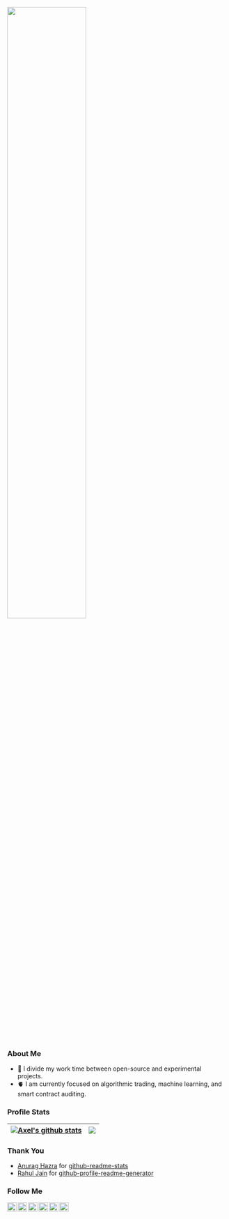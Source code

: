 <article class="markdown-body entry-content container-lg f5" itemprop="text">
<!-- Cool font image from https://www.fontspace.com/aquire-font-f43735 -->
<p align="left" dir="auto"><a href="https://github.com/iotaaxel" rel="nofollow"><img width="60%" src="https://user-images.githubusercontent.com/25125141/148691581-32f8ae8c-8058-4949-a5fb-498ead53f086.png">
</a></p>
<br>
    
<h3 dir="auto"><strong>About Me</strong></h3>
<ul dir="auto">
<li> 💼 I divide my work time between open-source and experimental projects.</li>
<li> 🫀 I am currently focused on algorithmic trading, machine learning, and smart contract auditing. </li>
</ul>
 
<h3 dir="auto"><strong>Profile Stats</strong></h3>
<table>
<thead>
<tr>
<th><a href="https://skyline.github.com/iotaaxel/2022"><img align="center" src="https://github-readme-stats-iotaaxel.vercel.app/api?username=iotaaxel&show_icons=true&include_all_commits=true&hide_rank=true&theme=tokyonight&hide_title=true&hide_border=true" alt="Axel's github stats"></a></th>
<th><a href="https://github.com/iotaaxel?tab=repositories"><img align="center" 
src="https://github-readme-stats-iotaaxel.vercel.app/api/top-langs/?username=iotaaxel&theme=tokyonight&layout=compact&langs_count=20&hide_border=true"></a></th>
</tr>
</thead>
</table>

<h3 dir="auto"><strong>Thank You</strong></h3>
<ul dir="auto">
<li><a href="https://github.com/anuraghazra">Anurag Hazra</a> for <a href="https://github.com/anuraghazra/github-readme-stats">github-readme-stats</a></li>
<li><a href="https://github.com/rahuldkjain">Rahul Jain</a> for <a href="https://github.com/rahuldkjain/github-profile-readme-generator">github-profile-readme-generator</a></li>
</ul>

<h3 dir="auto"><strong>Follow Me</strong></h3>
<a href="https://www.gitlab.com/iotaaxel" rel="nofollow">
  <img align="left" alt="Axel Iota | Gitlab" width="21px" src="https://gitlab.com/gitlab-com/gitlab-artwork/-/raw/master/logo/logo.svg">
</a>
<a href="https://www.linkedin.com/in/axel-iota" rel="nofollow">
  <img align="left" alt="Axel Iota | LinkedIn" width="21px" src="https://raw.githubusercontent.com/rahuldkjain/github-profile-readme-generator/master/src/images/icons/Social/linked-in-alt.svg">
</a>
<a href="https://medium.com/@iota.axel" rel="nofollow">
  <img align="left" alt="Axel Iota | Medium" width="21px" src="https://raw.githubusercontent.com/rahuldkjain/github-profile-readme-generator/master/src/images/icons/Social/medium.svg">
</a>
<a href="https://twitch.tv/axel_iota" rel="nofollow">
  <img align="left" alt="Axel Iota | Twitch" width="21px" src="https://raw.githubusercontent.com/rahuldkjain/github-profile-readme-generator/master/src/images/icons/Social/twitch.svg">
</a>
<a href="https://twitter.com/iota_axel" rel="nofollow">
  <img align="left" alt="Axel Iota | Twitter" width="21px" src="https://raw.githubusercontent.com/rahuldkjain/github-profile-readme-generator/master/src/images/icons/Social/twitter.svg">
</a>
<a href="https://www.youtube.com/channel/UCCR46iLohaOQF7_PsKFCHag" rel="nofollow">
  <img align="left" alt="Axel Iota | Youtube" width="21px" src="https://raw.githubusercontent.com/rahuldkjain/github-profile-readme-generator/master/src/images/icons/Social/youtube.svg">
</a>
</article>

<!--
**iotaaxel/iotaaxel** is a ✨ _special_ ✨ repository because its `README.md` (this file) appears on your GitHub profile.

Here are some ideas to get you started:

- 🔭 I’m currently working on ...
- 🌱 I’m currently learning ...
- 👯 I’m looking to collaborate on ...
- 🤔 I’m looking for help with ...
- 💬 Ask me about ...
- 📫 How to reach me: ...
- 😄 Pronouns: ...
- ⚡ Fun fact: ...
-->

